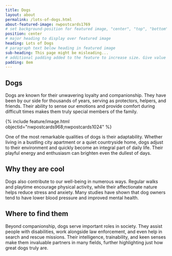 ```yaml
---
title: Dogs
layout: about
permalink: /lots-of-dogs.html
about-featured-image: nwpostcards1769
# set background-position for featured image, "center", "top", "bottom"
position: center
# major heading to display over featured image
heading: Lots of Dogs
# paragraph text below heading in featured image
sub-heading: This page might be misleading...
# additional padding added to the feature to increase size. Give value in em or px, e.g. "5em".
padding: 8em
---
```


## Dogs 

Dogs are known for their unwavering loyalty and companionship. They have been by our side for thousands of years, serving as protectors, helpers, and friends. Their ability to sense our emotions and provide comfort during difficult times makes them truly special members of the family.

{% include feature/image.html objectid="nwpostcards968;nwpostcards1024" %}

One of the most remarkable qualities of dogs is their adaptability. Whether living in a bustling city apartment or a quiet countryside home, dogs adjust to their environment and quickly become an integral part of daily life. Their playful energy and enthusiasm can brighten even the dullest of days.

## Why they are cool

Dogs also contribute to our well-being in numerous ways. Regular walks and playtime encourage physical activity, while their affectionate nature helps reduce stress and anxiety. Many studies have shown that dog owners tend to have lower blood pressure and improved mental health.

## Where to find them

Beyond companionship, dogs serve important roles in society. They assist people with disabilities, work alongside law enforcement, and even help in search and rescue missions. Their intelligence, trainability, and keen senses make them invaluable partners in many fields, further highlighting just how great dogs truly are.
